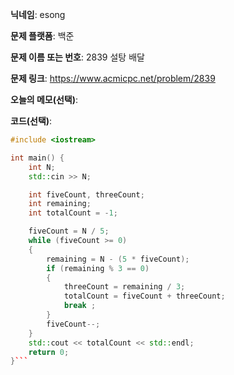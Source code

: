 **닉네임**: esong

**문제 플랫폼**: 백준

**문제 이름 또는 번호**: 2839 설탕 배달

**문제 링크**: https://www.acmicpc.net/problem/2839

**오늘의 메모(선택)**:

**코드(선택)**:

```c++
#include <iostream>

int main() {
    int N;
    std::cin >> N;

	int	fiveCount, threeCount;
	int remaining;
	int totalCount = -1;

	fiveCount = N / 5;
	while (fiveCount >= 0)
	{
		remaining = N - (5 * fiveCount);
		if (remaining % 3 == 0)
		{
			threeCount = remaining / 3;
			totalCount = fiveCount + threeCount;
			break ;
		}
		fiveCount--;
	}
    std::cout << totalCount << std::endl;
    return 0;
}```